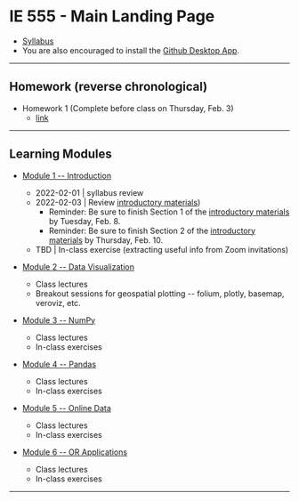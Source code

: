 # IE 555 - Main Landing Page

- [Syllabus](IE_555_Syllabus_Spring_2022.pdf)
- You are also encouraged to install the [Github Desktop App](https://desktop.github.com).

---


## Homework (reverse chronological)

- Homework 1 (Complete before class on Thursday, Feb. 3) 
	- [link](Homework/HW_1_installation/HW_1_installation.pdf)
	
---	


## Learning Modules
- [Module 1 -- Introduction](Module_1_Intro/)
    - 2022-02-01 | syllabus review
    - 2022-02-03  | Review [introductory materials](Module_1_Intro/notes_01_intro.pdf))
        - Reminder:  Be sure to finish Section 1 of the [introductory materials](Module_1_Intro/notes_01_intro.pdf) by Tuesday, Feb. 8.
        - Reminder:  Be sure to finish Section 2 of the [introductory materials](Module_1_Intro/notes_01_intro.pdf) by Thursday, Feb. 10.
	- TBD | In-class exercise (extracting useful info from Zoom invitations)
	
	
- [Module 2 -- Data Visualization](Module_2_Data_Viz/)
    - Class lectures
    - Breakout sessions for geospatial plotting -- folium, plotly, basemap, veroviz, etc.
    
- [Module 3 -- NumPy](Module_3_Numpy/) 
    - Class lectures
    - In-class exercises

- [Module 4 -- Pandas](Module_4_Pandas/) 
    - Class lectures
    - In-class exercises

- [Module 5 -- Online Data](Module_5_Online_Data/) 
    - Class lectures
    - In-class exercises

- [Module 6 -- OR Applications](Module_6_OR_Applications/) 
    - Class lectures
    - In-class exercises
    
---


